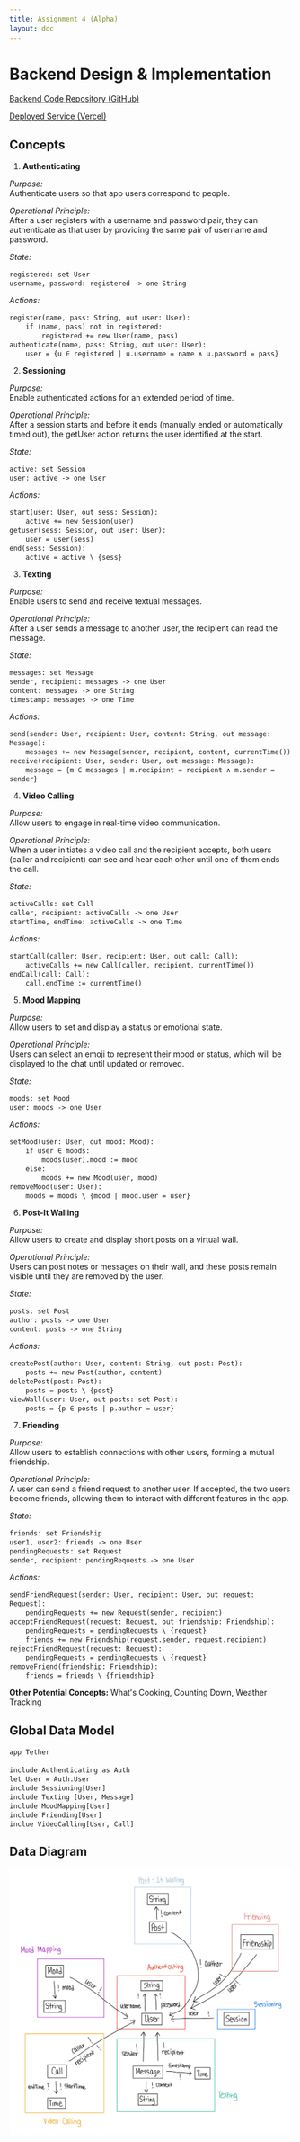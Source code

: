 ```yaml
---
title: Assignment 4 (Alpha)
layout: doc
---
```


# Backend Design & Implementation

[Backend Code Repository (GitHub)](https://github.com/jackyc-11/6.1040-fa24-backend)

[Deployed Service (Vercel)](https://tether1040.vercel.app/)

## Concepts
1) **Authenticating**

*Purpose:* <br>
Authenticate users so that app users correspond to people.

*Operational Principle:* <br>
After a user registers with a username and password pair, they can authenticate as that user by providing the same pair of username and password.

*State:*
```
registered: set User
username, password: registered -> one String
```

*Actions:*
```
register(name, pass: String, out user: User):
    if (name, pass) not in registered:
        registered += new User(name, pass)
authenticate(name, pass: String, out user: User):
    user = {u ∈ registered | u.username = name ∧ u.password = pass}
```

2) **Sessioning**

*Purpose:* <br>
Enable authenticated actions for an extended period of time.

*Operational Principle:* <br>
After a session starts and before it ends (manually ended or automatically timed out), the getUser action returns the user identified at the start.

*State:*
```
active: set Session
user: active -> one User
```

*Actions:*
```
start(user: User, out sess: Session):
    active += new Session(user)
getuser(sess: Session, out user: User):
    user = user(sess)
end(sess: Session):
    active = active \ {sess}
```

3) **Texting**

*Purpose:* <br>
Enable users to send and receive textual messages.

*Operational Principle:* <br>
After a user sends a message to another user, the recipient can read the message.

*State:*
```
messages: set Message
sender, recipient: messages -> one User
content: messages -> one String
timestamp: messages -> one Time
```

*Actions:*
```
send(sender: User, recipient: User, content: String, out message: Message):
    messages += new Message(sender, recipient, content, currentTime())
receive(recipient: User, sender: User, out message: Message):
    message = {m ∈ messages | m.recipient = recipient ∧ m.sender = sender}
```

4) **Video Calling**

*Purpose:* <br>
Allow users to engage in real-time video communication.

*Operational Principle:* <br>
When a user initiates a video call and the recipient accepts, both users (caller and recipient) can see and hear each other until one of them ends the call.

*State:*
```
activeCalls: set Call
caller, recipient: activeCalls -> one User
startTime, endTime: activeCalls -> one Time
```

*Actions:*
```
startCall(caller: User, recipient: User, out call: Call):
    activeCalls += new Call(caller, recipient, currentTime())
endCall(call: Call):
    call.endTime := currentTime()
```

5) **Mood Mapping**

*Purpose:* <br>
Allow users to set and display a status or emotional state.

*Operational Principle:* <br>
Users can select an emoji to represent their mood or status, which will be displayed to the chat until updated or removed.

*State:*
```
moods: set Mood
user: moods -> one User
```

*Actions:*
```
setMood(user: User, out mood: Mood):
    if user ∈ moods:
        moods(user).mood := mood
    else:
        moods += new Mood(user, mood)
removeMood(user: User):
    moods = moods \ {mood | mood.user = user}
```

6) **Post-It Walling**

*Purpose:* <br>
Allow users to create and display short posts on a virtual wall.

*Operational Principle:* <br>
Users can post notes or messages on their wall, and these posts remain visible until they are removed by the user.

*State:*
```
posts: set Post
author: posts -> one User
content: posts -> one String
```

*Actions:*
```
createPost(author: User, content: String, out post: Post):
    posts += new Post(author, content)
deletePost(post: Post):
    posts = posts \ {post}
viewWall(user: User, out posts: set Post):
    posts = {p ∈ posts | p.author = user}
```

7) **Friending**

*Purpose:* <br>
Allow users to establish connections with other users, forming a mutual friendship.

*Operational Principle:* <br>
A user can send a friend request to another user. If accepted, the two users become friends, allowing them to interact with different features in the app.

*State:*
```
friends: set Friendship
user1, user2: friends -> one User
pendingRequests: set Request
sender, recipient: pendingRequests -> one User
```

*Actions:*
```
sendFriendRequest(sender: User, recipient: User, out request: Request):
    pendingRequests += new Request(sender, recipient)
acceptFriendRequest(request: Request, out friendship: Friendship):
    pendingRequests = pendingRequests \ {request}
    friends += new Friendship(request.sender, request.recipient)
rejectFriendRequest(request: Request):
    pendingRequests = pendingRequests \ {request}
removeFriend(friendship: Friendship):
    friends = friends \ {friendship}
```

**Other Potential Concepts:** What's Cooking, Counting Down, Weather Tracking

## Global Data Model
```
app Tether

include Authenticating as Auth
let User = Auth.User
include Sessioning[User]
include Texting [User, Message]
include MoodMapping[User]
include Friending[User]
inclue VideoCalling[User, Call]
```

## Data Diagram
![](a4_media_files\data_diagram.jpg)